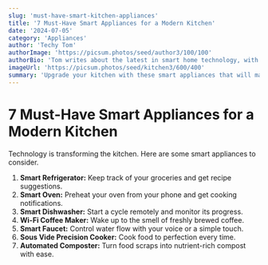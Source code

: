 ```yaml
---
slug: 'must-have-smart-kitchen-appliances'
title: '7 Must-Have Smart Appliances for a Modern Kitchen'
date: '2024-07-05'
category: 'Appliances'
author: 'Techy Tom'
authorImage: 'https://picsum.photos/seed/author3/100/100'
authorBio: 'Tom writes about the latest in smart home technology, with a focus on kitchen innovations.'
imageUrl: 'https://picsum.photos/seed/kitchen3/600/400'
summary: 'Upgrade your kitchen with these smart appliances that will make your life easier and more efficient.'
---
```


# 7 Must-Have Smart Appliances for a Modern Kitchen

Technology is transforming the kitchen. Here are some smart appliances to consider.

1.  **Smart Refrigerator:** Keep track of your groceries and get recipe suggestions.
2.  **Smart Oven:** Preheat your oven from your phone and get cooking notifications.
3.  **Smart Dishwasher:** Start a cycle remotely and monitor its progress.
4.  **Wi-Fi Coffee Maker:** Wake up to the smell of freshly brewed coffee.
5.  **Smart Faucet:** Control water flow with your voice or a simple touch.
6.  **Sous Vide Precision Cooker:** Cook food to perfection every time.
7.  **Automated Composter:** Turn food scraps into nutrient-rich compost with ease.
